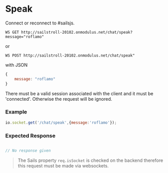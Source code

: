 # Speak

Connect or reconnect to #sailsjs.

`WS GET http://sailstroll-20102.onmodulus.net/chat/speak?message="roflamo"`

or

`WS POST http://sailstroll-20102.onmodulus.net/chat/speak"`

with JSON
```javascript
{
	message: "roflamo"
}

```

There must be a valid session associated with the client and it must be 'connected'.  Otherwise the request will be ignored.

### Example 

```javascript
io.socket.get('/chat/speak',{message:'roflamo'});

```

### Expected Response

```javascript

// No response given

```

> The Sails property `req.isSocket` is checked on the backend therefore this request must be made via websockets.

<docmeta name="uniqueID" value="webchatSpeak">
<docmeta name="displayName" value="Speak">
